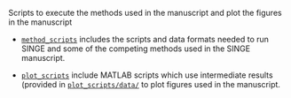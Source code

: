 Scripts to execute the methods used in the manuscript and plot the figures in the manuscript

- [`method_scripts`](scripts/method_scripts) includes the scripts and data formats needed to run SINGE and some of the competing methods used in the SINGE manuscript.

- [`plot_scripts`](scripts/plot_scripts) include MATLAB scripts which use intermediate results (provided in [`plot_scripts/data/`](scripts/plot_scripts/data/) to plot figures used in the manuscript.
